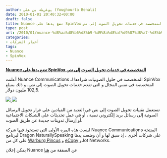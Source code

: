 ```yaml
---
author: يوغرطة بن علي (Youghourta Benali)
date: 2010-01-01 20:40:32+00:00
draft: false
title: Nuance تضع يدها على SpinVox المتخصصة في خدمات تحويل الصوت إلى نص
type: post
url: /2010/01/nuance-%d8%aa%d8%b6%d8%b9-%d9%8a%d8%af%d9%87%d8%a7-%d8%b9%d9%84%d9%89-spinvox-%d8%a7%d9%84%d9%85%d8%aa%d8%ae%d8%b5%d8%b5%d8%a9-%d9%81%d9%8a-%d8%ae%d8%af%d9%85%d8%a7%d8%aa-%d8%aa%d8%ad%d9%88%d9%8a/
categories:
- أخبار الشركات
tags:
- Nuance
- SpinVox
---
```


[**Nuance تضع يدها على SpinVox المتخصصة في خدمات تحويل الصوت إلى نص**](https://www.it-scoop.com/2010/01/nuance-%d8%aa%d8%b6%d8%b9-%d9%8a%d8%af%d9%87%d8%a7-%d8%b9%d9%84%d9%89-spinvox-%d8%a7%d9%84%d9%85%d8%aa%d8%ae%d8%b5%d8%b5%d8%a9-%d9%81%d9%8a-%d8%ae%d8%af%d9%85%d8%a7%d8%aa-%d8%aa%d8%ad%d9%88%d9%8a/)


أعلنت Nuance Communications المتخصصة في حلول الصوتيات شراءها لـ SpinVox المتخصصة في نفس المجال و التي تقدم خدمات تحويل الصوت إلى نص، و ذلك بمبلغ 102,5 مليون دولار.

[![](https://www.it-scoop.com/wp-content/uploads/2010/01/Nuance.jpg)
](https://www.it-scoop.com/2010/01/nuance-%d8%aa%d8%b6%d8%b9-%d9%8a%d8%af%d9%87%d8%a7-%d8%b9%d9%84%d9%89-spinvox-%d8%a7%d9%84%d9%85%d8%aa%d8%ae%d8%b5%d8%b5%d8%a9-%d9%81%d9%8a-%d8%ae%d8%af%d9%85%d8%a7%d8%aa-%d8%aa%d8%ad%d9%88%d9%8a/)[![](https://www.it-scoop.com/wp-content/uploads/2010/01/SpinVox.jpg)
](https://www.it-scoop.com/2010/01/nuance-%d8%aa%d8%b6%d8%b9-%d9%8a%d8%af%d9%87%d8%a7-%d8%b9%d9%84%d9%89-spinvox-%d8%a7%d9%84%d9%85%d8%aa%d8%ae%d8%b5%d8%b5%d8%a9-%d9%81%d9%8a-%d8%ae%d8%af%d9%85%d8%a7%d8%aa-%d8%aa%d8%ad%d9%88%d9%8a/)

تستعمل تقنيات تحويل الصوت إلى نص في العديد من الميادين على غرار تحويل الرسائل الصوتية إلى رسائل بريد إلكتروني نصية ، أو في عمل تحديثات على الشبكات الاجتماعية أو إرسال تدوينات جديدة عن طريق الصوت.

ليست هذه المرة الأولى التي تستحوذ فيها شركة Nuance Communications المنتجة لبرنامج Dragon NaturallySpeaking على شركات أخرى ، إذ سبق لها و أن وضعت يدها على كل من [Warburg Pincus](http://www.warburgpincus.com/) و [eCopy](http://www.ecopy.com/) وJot Networks.

يمكن إعلان Nuance عن الصفقة من [هنا](http://www.nuance.com/news/pressreleases/2009/20091230_acquireSpinVox.asp)
